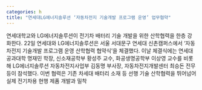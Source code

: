 ```yaml
---
categories: h
title: "연세대LG에너지솔루션 ‘자동차전지 기술개발 프로그램 운영’ 업무협약"
---
```

연세대학교와 LG에너지솔루션이 전기차 배터리 기술 개발을 위한 산학협력을 한층 강화한다. 22일 연세대와 LG에너지솔루션은 서울 서대문구 연세대 신촌캠퍼스에서 ‘자동차전지 기술개발 프로그램 운영 산학협력 협약식’을 체결했다. 이날 체결식에는 연세대 공과대학 명재민 학장, 신소재공학부 황성주 교수, 화공생명공학부 이상영 교수를 비롯해 LG에너지솔루션 자동차전지사업부 김동명 부사장, 자동차전지개발센터 최승돈 전무 등이 참석했다. 이번 협력은 기존 차세대 배터리 소재 등 선행 기술 산학협력을 뛰어넘어 실제 전기차용 현행 제품 개발과 밀착